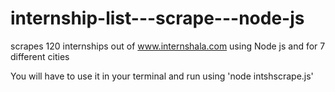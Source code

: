 # internship-list---scrape---node-js
scrapes 120 internships out of www.internshala.com using Node js and for 7 different cities

You will have to use it in your terminal and run using 'node intshscrape.js'
